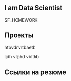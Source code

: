 ## I am Data Scientist
SF_HOMEWORK
## Проекты
htbvdnvrtbaetb

ljdh vljahd vblthb
## Ссылки на резюме